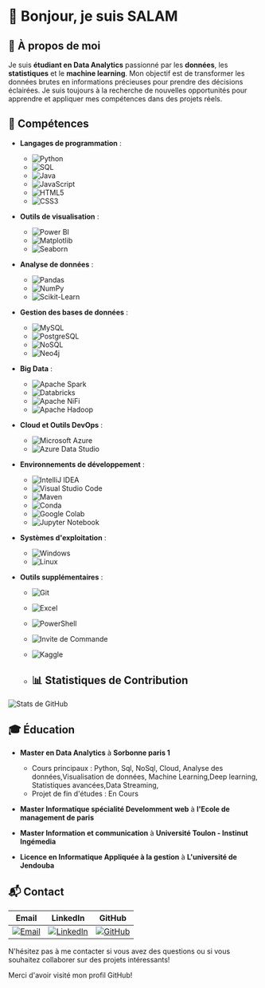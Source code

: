 # 👋 Bonjour, je suis **SALAM** 

## 🌟 À propos de moi

Je suis **étudiant en Data Analytics** passionné par les **données**, les **statistiques** et le **machine learning**. Mon objectif est de transformer les données brutes en informations précieuses pour prendre des décisions éclairées. Je suis toujours à la recherche de nouvelles opportunités pour apprendre et appliquer mes compétences dans des projets réels.

## 🔧 Compétences

- **Langages de programmation** : 
  - ![Python](https://img.shields.io/badge/Python-3776AB?style=for-the-badge&logo=python&logoColor=white) 
  - ![SQL](https://img.shields.io/badge/SQL-4479A1?style=for-the-badge&logo=postgresql&logoColor=white)
  - ![Java](https://img.shields.io/badge/Java-007396?style=for-the-badge&logo=java&logoColor=white)
  - ![JavaScript](https://img.shields.io/badge/JavaScript-F7DF1E?style=for-the-badge&logo=javascript&logoColor=black)
  - ![HTML5](https://img.shields.io/badge/HTML5-E34F26?style=for-the-badge&logo=html5&logoColor=white)
  - ![CSS3](https://img.shields.io/badge/CSS3-1572B6?style=for-the-badge&logo=css3&logoColor=white)
- **Outils de visualisation** : 

  - ![Power BI](https://img.shields.io/badge/Power%20BI-F2C811?style=for-the-badge&logo=power-bi&logoColor=white) 
  - ![Matplotlib](https://img.shields.io/badge/Matplotlib-3776AB?style=for-the-badge&logo=python&logoColor=white) 
  - ![Seaborn](https://img.shields.io/badge/Seaborn-3776AB?style=for-the-badge&logo=python&logoColor=white)
- **Analyse de données** : 
  - ![Pandas](https://img.shields.io/badge/Pandas-150458?style=for-the-badge&logo=pandas&logoColor=white) 
  - ![NumPy](https://img.shields.io/badge/NumPy-013243?style=for-the-badge&logo=numpy&logoColor=white) 
  - ![Scikit-Learn](https://img.shields.io/badge/Scikit--Learn-F7931E?style=for-the-badge&logo=scikit-learn&logoColor=white)
- **Gestion des bases de données** : 
  - ![MySQL](https://img.shields.io/badge/MySQL-4479A1?style=for-the-badge&logo=mysql&logoColor=white) 
  - ![PostgreSQL](https://img.shields.io/badge/PostgreSQL-336791?style=for-the-badge&logo=postgresql&logoColor=white)
  - ![NoSQL](https://img.shields.io/badge/NoSQL-E91E63?style=for-the-badge&logo=nosql&logoColor=white)
  - ![Neo4j](https://img.shields.io/badge/Neo4j-008CC1?style=for-the-badge&logo=neo4j&logoColor=white)
- **Big Data** : 
  - ![Apache Spark](https://img.shields.io/badge/Apache%20Spark-E25A1C?style=for-the-badge&logo=apache-spark&logoColor=white)
  - ![Databricks](https://img.shields.io/badge/Databricks-FF3621?style=for-the-badge&logo=databricks&logoColor=white)
  - ![Apache NiFi](https://img.shields.io/badge/Apache%20NiFi-003A70?style=for-the-badge&logo=apache-nifi&logoColor=white)
  - ![Apache Hadoop](https://img.shields.io/badge/Apache%20Hadoop-66CCFF?style=for-the-badge&logo=apache-hadoop&logoColor=black)
- **Cloud et Outils DevOps** :
  - ![Microsoft Azure](https://img.shields.io/badge/Microsoft%20Azure-0078D4?style=for-the-badge&logo=microsoft-azure&logoColor=white)
  - ![Azure Data Studio](https://img.shields.io/badge/Azure%20Data%20Studio-0078D4?style=for-the-badge&logo=microsoft-azure&logoColor=white)
- **Environnements de développement** :
  - ![IntelliJ IDEA](https://img.shields.io/badge/IntelliJ%20IDEA-000000?style=for-the-badge&logo=intellij-idea&logoColor=white)
  - ![Visual Studio Code](https://img.shields.io/badge/Visual%20Studio%20Code-007ACC?style=for-the-badge&logo=visual-studio-code&logoColor=white)
  - ![Maven](https://img.shields.io/badge/Maven-C71A36?style=for-the-badge&logo=apache-maven&logoColor=white)
  - ![Conda](https://img.shields.io/badge/Conda-44A833?style=for-the-badge&logo=anaconda&logoColor=white)
  - ![Google Colab](https://img.shields.io/badge/Google%20Colab-F9AB00?style=for-the-badge&logo=google-colab&logoColor=white)
  - ![Jupyter Notebook](https://img.shields.io/badge/Jupyter%20Notebook-F37626?style=for-the-badge&logo=jupyter&logoColor=white)
- **Systèmes d'exploitation** :
  - ![Windows](https://img.shields.io/badge/Windows-0078D6?style=for-the-badge&logo=windows&logoColor=white)
  - ![Linux](https://img.shields.io/badge/Linux-FCC624?style=for-the-badge&logo=linux&logoColor=black)
- **Outils supplémentaires** : 
  - ![Git](https://img.shields.io/badge/Git-F05032?style=for-the-badge&logo=git&logoColor=white) 
  - ![Excel](https://img.shields.io/badge/Excel-217346?style=for-the-badge&logo=microsoft-excel&logoColor=white) 
  - ![PowerShell](https://img.shields.io/badge/PowerShell-5391FE?style=for-the-badge&logo=powershell&logoColor=white) 
  - ![Invite de Commande](https://img.shields.io/badge/Invite%20de%20Commande-1A1A1A?style=for-the-badge&logo=windows-terminal&logoColor=white) 
  - ![Kaggle](https://img.shields.io/badge/Kaggle-20BEFF?style=for-the-badge&logo=kaggle&logoColor=white)
 
  - ## 📊 Statistiques de Contribution

![Stats de GitHub](https://github-readme-stats.vercel.app/api?username=mslouma88&show_icons=true&theme=radical)


## 🎓 Éducation

- **Master en Data Analytics** à **Sorbonne paris 1**
  - Cours principaux : Python, Sql, NoSql, Cloud, Analyse des données,Visualisation de données, Machine Learning,Deep learning, Statistiques avancées,Data Streaming,
  - Projet de fin d'études : En Cours

- **Master Informatique spécialité Develomment web** à **l'Ecole de management de paris**

- **Master Information et communication** à **Université Toulon - Instinut Ingémedia**

- **Licence en Informatique Appliquée à la gestion** à **L'université de Jendouba**

## 📬 Contact


| **Email** | **LinkedIn** | **GitHub** |
| --------- | --------- | --------- |
| [![Email](https://img.shields.io/badge/Email-D14836?style=for-the-badge&logo=gmail&logoColor=white)](mailto:salam.mejri@gmail.com)  | [![LinkedIn](https://img.shields.io/badge/LinkedIn-0077B5?style=for-the-badge&logo=linkedin&logoColor=white)](https://www.linkedin.com/in/salam-mejri/)   | [![GitHub](https://img.shields.io/badge/GitHub-100000?style=for-the-badge&logo=github&logoColor=white)](https://github.com/mslouma88)   |

N'hésitez pas à me contacter si vous avez des questions ou si vous souhaitez collaborer sur des projets intéressants!

Merci d'avoir visité mon profil GitHub!
